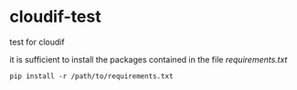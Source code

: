 # cloudif-test
test for cloudif

it is sufficient to install the packages contained in the file <i>requirements.txt</i>

  `pip install -r /path/to/requirements.txt` 
